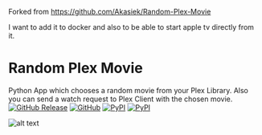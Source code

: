 Forked from https://github.com/Akasiek/Random-Plex-Movie

I want to add it to docker and also to be able to start apple tv directly from it. 

# Random Plex Movie
Python App which chooses a random movie from your Plex Library. Also you can send a watch request to Plex Client with the chosen movie.
[![GitHub Release](https://img.shields.io/github/v/release/Akasiek/Random-Plex-Movie?include_prereleases&label=Release&style=flat-square)](https://github.com/Akasiek/Random-Plex-Movie/releases)
[![GitHub](https://img.shields.io/github/license/Akasiek/random-plex-movie?style=flat-square)](https://github.com/Akasiek/random-plex-movie/blob/main/LICENSE)
[![PyPI](https://img.shields.io/pypi/v/PlexAPI?label=PlexAPI&style=flat-square)](https://pypi.org/project/PlexAPI/4.5.2/)
[![PyPI](https://img.shields.io/pypi/v/Eel?label=Eel&style=flat-square)](https://pypi.org/project/Eel/)

![alt text](https://i.imgur.com/CKplHDk.jpg "Example")






